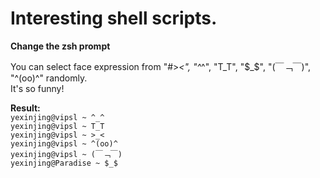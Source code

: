 Interesting shell scripts.
=======
**Change the zsh prompt**    
        
You can select face expression from  "\#>_<", "^_^", "T_T", "$_$", "(￣﹁￣)", "^(oo)^" randomly.                      
It's so funny!          
    
**Result:**          
       `yexinjing@vipsl ~ ^_^`         
       `yexinjing@vipsl ~ T_T`        
       `yexinjing@vipsl ~ >_<`         
       `yexinjing@vipsl ~ ^(oo)^`           
       `yexinjing@vipsl ~ (￣﹁￣)`       
       `yexinjing@Paradise ~ $_$ `          
